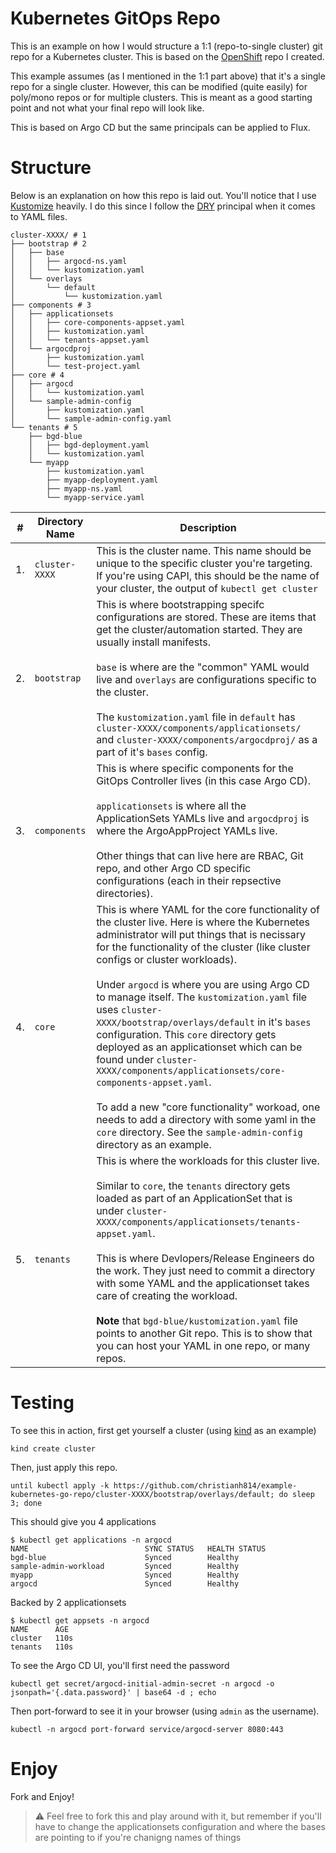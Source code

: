 # Kubernetes GitOps Repo

This is an example on how I would structure a 1:1 (repo-to-single cluster)
git repo for a Kubernetes cluster. This is based on the [OpenShift](https://github.com/christianh814/example-openshift-go-repo)
repo I created.

This example assumes (as I mentioned in the 1:1 part above) that it's a
single repo for a single cluster. However, this can be modified (quite
easily) for poly/mono repos or for multiple clusters. This is meant as
a good starting point and not what your final repo will look like.

This is based on Argo CD but the same principals can be applied to Flux.

# Structure

Below is an explanation on how this repo is laid out. You'll notice
that I use [Kustomize](https://kustomize.io/) heavily. I do this since I
follow the [DRY](https://en.wikipedia.org/wiki/Don%27t_repeat_yourself)
principal when it comes to YAML files.

```shell
cluster-XXXX/ # 1
├── bootstrap # 2
│   ├── base
│   │   ├── argocd-ns.yaml
│   │   └── kustomization.yaml
│   └── overlays
│       └── default
│           └── kustomization.yaml
├── components # 3
│   ├── applicationsets
│   │   ├── core-components-appset.yaml
│   │   ├── kustomization.yaml
│   │   └── tenants-appset.yaml
│   └── argocdproj
│       ├── kustomization.yaml
│       └── test-project.yaml
├── core # 4
│   ├── argocd
│   │   └── kustomization.yaml
│   └── sample-admin-config
│       ├── kustomization.yaml
│       └── sample-admin-config.yaml
└── tenants # 5
    ├── bgd-blue
    │   ├── bgd-deployment.yaml
    │   └── kustomization.yaml
    └── myapp
        ├── kustomization.yaml
        ├── myapp-deployment.yaml
        ├── myapp-ns.yaml
        └── myapp-service.yaml
```

|#|Directory Name|Description|
|---|----------------|-----------------|
| 1. |`cluster-XXXX`| This is the cluster name. This name should be unique to the specific cluster you're targeting. If you're using CAPI, this should be the name of your cluster, the output of `kubectl get cluster`|
| 2. | `bootstrap` | This is where bootstrapping specifc configurations are stored. These are items that get the cluster/automation started. They are usually install manifests.<br /><br />`base` is where are the "common" YAML would live and `overlays` are configurations specific to the cluster.<br /><br />The `kustomization.yaml` file in `default` has `cluster-XXXX/components/applicationsets/` and `cluster-XXXX/components/argocdproj/` as a part of it's `bases` config.|
| 3. | `components` | This is where specific components for the GitOps Controller lives (in this case Argo CD).<br /><br />`applicationsets` is where all the ApplicationSets YAMLs live and `argocdproj` is where the ArgoAppProject YAMLs live.<br /><br />Other things that can live here are RBAC, Git repo, and other Argo CD specific configurations (each in their repsective directories).|
| 4. | `core` | This is where YAML for the core functionality of the cluster live. Here is where the Kubernetes administrator will put things that is necissary for the functionality of the cluster (like cluster configs or cluster workloads).<br /><br />Under `argocd` is where you are using Argo CD to manage itself. The `kustomization.yaml` file uses `cluster-XXXX/bootstrap/overlays/default` in it's `bases` configuration. This `core` directory gets deployed as an applicationset which can be found under `cluster-XXXX/components/applicationsets/core-components-appset.yaml`.<br /><br />To add a new "core functionality" workoad, one needs to add a directory with some yaml in the `core` directory. See the `sample-admin-config` directory as an example.|
| 5. | `tenants` | This is where the workloads for this cluster live.<br /><br />Similar to `core`, the `tenants` directory gets loaded as part of an ApplicationSet that is under `cluster-XXXX/components/applicationsets/tenants-appset.yaml`.<br /><br />This is where Devlopers/Release Engineers do the work. They just need to commit a directory with some YAML and the applicationset takes care of creating the workload.<br /><br /> **Note** that `bgd-blue/kustomization.yaml` file points to another Git repo. This is to show that you can host your YAML in one repo, or many repos.|

# Testing

To see this in action, first get yourself a cluster (using [kind](kind.sigs.k8s.io/) as an example)

```shell
kind create cluster
```

Then, just apply this repo.

```shell
until kubectl apply -k https://github.com/christianh814/example-kubernetes-go-repo/cluster-XXXX/bootstrap/overlays/default; do sleep 3; done
```

This should give you 4 applications

```shell
$ kubectl get applications -n argocd
NAME                          SYNC STATUS   HEALTH STATUS
bgd-blue                      Synced        Healthy
sample-admin-workload         Synced        Healthy
myapp                         Synced        Healthy
argocd                        Synced        Healthy
```

Backed by 2 applicationsets

```shell
$ kubectl get appsets -n argocd
NAME      AGE
cluster   110s
tenants   110s
```

To see the Argo CD UI, you'll first need the password

```shell
kubectl get secret/argocd-initial-admin-secret -n argocd -o jsonpath='{.data.password}' | base64 -d ; echo
```

Then port-forward to see it in your browser (using `admin` as the username).

```shell
kubectl -n argocd port-forward service/argocd-server 8080:443
```

# Enjoy

Fork and Enjoy!

> :warning: Feel free to fork this and play around with it, but remember if you'll have to change the applicationsets configuration and where the bases are pointing to if you're chanigng names of things
